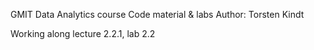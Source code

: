 
GMIT Data Analytics course 
Code material & labs
Author: Torsten Kindt

Working along lecture 2.2.1, lab 2.2